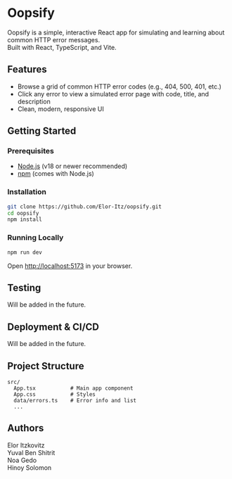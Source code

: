 # Oopsify

Oopsify is a simple, interactive React app for simulating and learning about common HTTP error messages.  
Built with React, TypeScript, and Vite.

## Features

- Browse a grid of common HTTP error codes (e.g., 404, 500, 401, etc.)
- Click any error to view a simulated error page with code, title, and description
- Clean, modern, responsive UI

## Getting Started

### Prerequisites

- [Node.js](https://nodejs.org/) (v18 or newer recommended)
- [npm](https://www.npmjs.com/) (comes with Node.js)

### Installation

```bash
git clone https://github.com/Elor-Itz/oopsify.git
cd oopsify
npm install
```

### Running Locally

```bash
npm run dev
```

Open [http://localhost:5173](http://localhost:5173) in your browser.

## Testing

Will be added in the future.

## Deployment & CI/CD

Will be added in the future.

## Project Structure

```
src/
  App.tsx           # Main app component
  App.css           # Styles
  data/errors.ts    # Error info and list
  ...
```

## Authors

Elor Itzkovitz  
Yuval Ben Shitrit  
Noa Gedo  
Hinoy Solomon  
